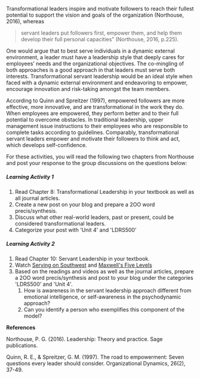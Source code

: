 Transformational leaders inspire and motivate followers to reach their fullest potential to support the vision and goals of the organization \(Northouse, 2016\), whereas

> servant leaders put followers first, empower them, and help them develop their full personal capacities” \(Northouse, 2016, p.225\).

One would argue that to best serve individuals in a dynamic external environment, a leader must have a leadership style that deeply cares for employees’ needs and the organizational objectives. The co-mingling of both approaches is a good approach in that leaders must serve both interests. Transformational servant leadership would be an ideal style when faced with a dynamic external environment and endeavoring to empower, encourage innovation and risk-taking amongst the team members.

According to Quinn and Spreitzer \(1997\), empowered followers are more effective, more innovative, and are transformational in the work they do. When employees are empowered, they perform better and to their full potential to overcome obstacles. In traditional leadership, upper management issue instructions to their employees who are responsible to complete tasks according to guidelines. Comparably, transformational servant leaders empower and motivate their followers to think and act, which develops self-confidence.

For these activities, you will read the following two chapters from Northouse and post your response to the group discussions on the questions below:

##### **Learning Activity 1**

1. Read Chapter 8: Transformational Leadership in your textbook as well as all journal articles. 
2. Create a new post on your blog and prepare a 2OO word precis/synthesis. 
3. Discuss what other real-world leaders, past or present, could be considered transformational leaders.
4. Categorize your post with 'Unit 4' and 'LDRS500'

##### **Learning Activity 2**

1. Read Chapter 10: Servant Leadership in your textbook.
2. Watch [Serving on Southwest](http://www.youtube.com/watch?v=6TgR95vnM0c) and [Maxwell's Five Levels](https://www.youtube.com/watch?v=aPwXeg8ThWI)
3. Based on the readings and videos as well as the journal articles, prepare a 2OO word precis/synthesis and post to your blog under the categories 'LDRS500' and 'Unit 4'.
   1. How is awareness in the servant leadership approach different from emotional intelligence, or self-awareness in the psychodynamic approach? 
   2. Can you identify a person who exemplifies this component of the model?

**References**

Northouse, P. G. \(2016\). Leadership: Theory and practice. Sage publications.

Quinn, R. E., & Spreitzer, G. M. \(1997\). The road to empowerment: Seven questions every leader should consider. Organizational Dynamics, 26\(2\), 37-49.

